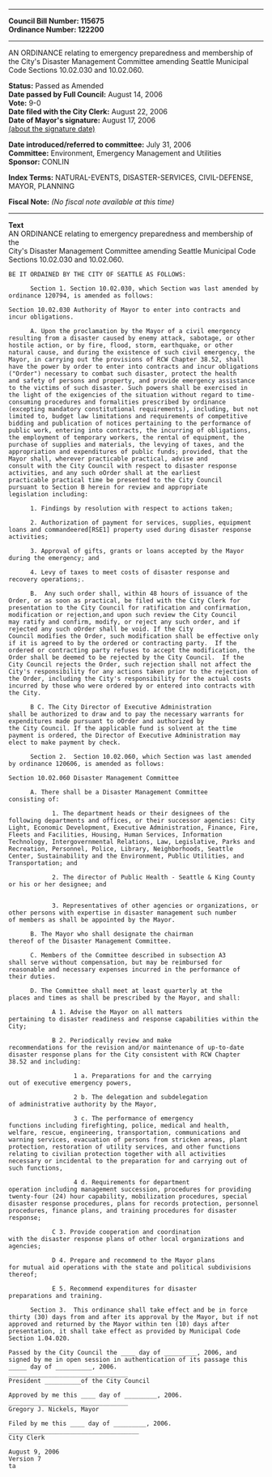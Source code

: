* * * * *  
  
**Council Bill Number: [](#h0)[](#h2)115675**   
**Ordinance Number: 122200**  
  
* * * * *  
  
AN ORDINANCE relating to emergency preparedness and membership of the City's Disaster Management Committee amending Seattle Municipal Code Sections 10.02.030 and 10.02.060.  
  
**Status:** Passed as Amended   
**Date passed by Full Council:** August 14, 2006   
**Vote:** 9-0   
**Date filed with the City Clerk:** August 22, 2006   
**Date of Mayor's signature:** August 17, 2006   
[(about the signature date)](/~public/approvaldate.htm)   
  
  
**Date introduced/referred to committee:** July 31, 2006   
**Committee:** Environment, Emergency Management and Utilities   
**Sponsor:** CONLIN   
  
**Index Terms:** NATURAL-EVENTS, DISASTER-SERVICES, CIVIL-DEFENSE, MAYOR, PLANNING  
  
**Fiscal Note:** *(No fiscal note available at this time)*  
  
* * * * *  
  
**Text**  
    AN ORDINANCE relating to emergency preparedness and membership of the  
    City's Disaster Management Committee amending Seattle Municipal Code  
    Sections 10.02.030 and 10.02.060.  
  
    BE IT ORDAINED BY THE CITY OF SEATTLE AS FOLLOWS:  
  
          Section 1. Section 10.02.030, which Section was last amended by  
    ordinance 120794, is amended as follows:  
  
    Section 10.02.030 Authority of Mayor to enter into contracts and  
    incur obligations.  
  
          A. Upon the proclamation by the Mayor of a civil emergency  
    resulting from a disaster caused by enemy attack, sabotage, or other  
    hostile action, or by fire, flood, storm, earthquake, or other  
    natural cause, and during the existence of such civil emergency, the  
    Mayor, in carrying out the provisions of RCW Chapter 38.52, shall  
    have the power by order to enter into contracts and incur obligations  
    ("Order") necessary to combat such disaster, protect the health  
    and safety of persons and property, and provide emergency assistance  
    to the victims of such disaster. Such powers shall be exercised in  
    the light of the exigencies of the situation without regard to time-  
    consuming procedures and formalities prescribed by ordinance  
    (excepting mandatory constitutional requirements), including, but not  
    limited to, budget law limitations and requirements of competitive  
    bidding and publication of notices pertaining to the performance of  
    public work, entering into contracts, the incurring of obligations,  
    the employment of temporary workers, the rental of equipment, the  
    purchase of supplies and materials, the levying of taxes, and the  
    appropriation and expenditures of public funds; provided, that the  
    Mayor shall, wherever practicable practical, advise and  
    consult with the City Council with respect to disaster response  
    activities, and any such oOrder shall at the earliest   
    practicable practical time be presented to the City Council  
    pursuant to Section B herein for review and appropriate  
    legislation including:  
  
          1. Findings by resolution with respect to actions taken;  
  
          2. Authorization of payment for services, supplies, equipment  
    loans and commandeered[RSE1] property used during disaster response  
    activities;  
  
          3. Approval of gifts, grants or loans accepted by the Mayor  
    during the emergency; and  
  
          4. Levy of taxes to meet costs of disaster response and  
    recovery operations;.  
  
          B.  Any such order shall, within 48 hours of issuance of the  
    Order, or as soon as practical, be filed with the City Clerk for  
    presentation to the City Council for ratification and confirmation,  
    modification or rejection,and upon such review the City Council  
    may ratify and confirm, modify, or reject any such order, and if  
    rejected any such oOrder shall be void. If the City  
    Council modifies the Order, such modification shall be effective only  
    if it is agreed to by the ordered or contracting party.  If the  
    ordered or contracting party refuses to accept the modification, the  
    Order shall be deemed to be rejected by the City Council.  If the  
    City Council rejects the Order, such rejection shall not affect the  
    City's responsibility for any actions taken prior to the rejection of  
    the Order, including the City's responsibility for the actual costs  
    incurred by those who were ordered by or entered into contracts with  
    the City.   
  
          B C. The City Director of Executive Administration  
    shall be authorized to draw and to pay the necessary warrants for  
    expenditures made pursuant to oOrder and authorized by  
    the City Council. If the applicable fund is solvent at the time  
    payment is ordered, the Director of Executive Administration may  
    elect to make payment by check.  
  
          Section 2.  Section 10.02.060, which Section was last amended  
    by ordinance 120606, is amended as follows:  
  
    Section 10.02.060 Disaster Management Committee  
  
          A. There shall be a Disaster Management Committee  
    consisting of:  
  
                1. The department heads or their designees of the  
    following departments and offices, or their successor agencies: City  
    Light, Economic Development, Executive Administration, Finance, Fire,  
    Fleets and Facilities, Housing, Human Services, Information  
    Technology, Intergovernmental Relations, Law, Legislative, Parks and  
    Recreation, Personnel, Police, Library, Neighborhoods, Seattle  
    Center, Sustainability and the Environment, Public Utilities, and  
    Transportation; and  
  
                2. The director of Public Health - Seattle & King County  
    or his or her designee; and  
  
  
                3. Representatives of other agencies or organizations, or  
    other persons with expertise in disaster management such number  
    of members as shall be appointed by the Mayor.  
  
          B. The Mayor who shall designate the chairman  
    thereof of the Disaster Management Committee.  
  
          C. Members of the Committee described in subsection A3  
    shall serve without compensation, but may be reimbursed for  
    reasonable and necessary expenses incurred in the performance of  
    their duties.  
  
          D. The Committee shall meet at least quarterly at the  
    places and times as shall be prescribed by the Mayor, and shall:  
  
                A 1. Advise the Mayor on all matters  
    pertaining to disaster readiness and response capabilities within the  
    City;  
  
                B 2. Periodically review and make  
    recommendations for the revision and/or maintenance of up-to-date  
    disaster response plans for the City consistent with RCW Chapter  
    38.52 and including:  
  
                      1 a. Preparations for and the carrying  
    out of executive emergency powers,  
  
                      2 b. The delegation and subdelegation  
    of administrative authority by the Mayor,  
  
                      3 c. The performance of emergency  
    functions including firefighting, police, medical and health,  
    welfare, rescue, engineering, transportation, communications and  
    warning services, evacuation of persons from stricken areas, plant  
    protection, restoration of utility services, and other functions  
    relating to civilian protection together with all activities  
    necessary or incidental to the preparation for and carrying out of  
    such functions,  
  
                      4 d. Requirements for department  
    operation including management succession, procedures for providing  
    twenty-four (24) hour capability, mobilization procedures, special  
    disaster response procedures, plans for records protection, personnel  
    procedures, finance plans, and training procedures for disaster  
    response;  
  
                C 3. Provide cooperation and coordination  
    with the disaster response plans of other local organizations and  
    agencies;  
  
                D 4. Prepare and recommend to the Mayor plans  
    for mutual aid operations with the state and political subdivisions  
    thereof;  
  
                E 5. Recommend expenditures for disaster  
    preparations and training.  
  
          Section 3.  This ordinance shall take effect and be in force  
    thirty (30) days from and after its approval by the Mayor, but if not  
    approved and returned by the Mayor within ten (10) days after  
    presentation, it shall take effect as provided by Municipal Code  
    Section 1.04.020.  
  
    Passed by the City Council the ____ day of _________, 2006, and  
    signed by me in open session in authentication of its passage this  
    _____ day of __________, 2006.  
    _________________________________  
    President __________of the City Council  
  
    Approved by me this ____ day of _________, 2006.  
    _________________________________  
    Gregory J. Nickels, Mayor  
  
    Filed by me this ____ day of _________, 2006.  
    ____________________________________  
    City Clerk  
  
    August 9, 2006  
    Version 7  
    ta  

